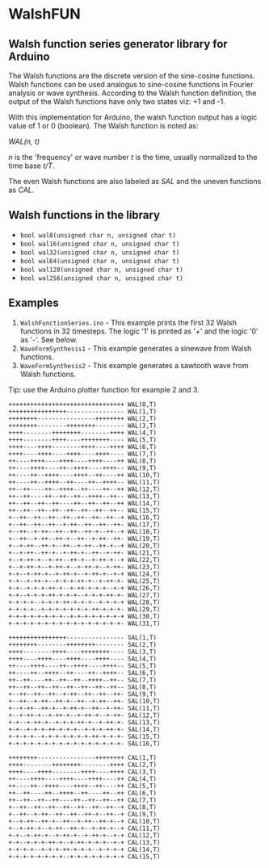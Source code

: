 # WalshFUN 

## Walsh function series generator library for Arduino
The Walsh functions are the discrete version of the sine-cosine functions. Walsh functions can be used analogus to sine-cosine functions in Fourier analysis or wave synthesis. According to the Walsh function definition, the output of the Walsh functions have only two states viz: +1 and -1.

With this implementation for Arduino, the walsh function output has a logic value of 1 or 0 (boolean). The Walsh function is noted as:

*WAL(n, t)*

*n* is the 'frequency' or wave number
*t* is the time, usually normalized to the time base *t/T*.

The even Walsh functions are also labeled as *SAL* and the uneven functions as *CAL*.

## Walsh functions in the library
* `bool wal8(unsigned char n, unsigned char t)`
* `bool wal16(unsigned char n, unsigned char t)`
* `bool wal32(unsigned char n, unsigned char t)`
* `bool wal64(unsigned char n, unsigned char t)`
* `bool wal128(unsigned char n, unsigned char t)`
* `bool wal256(unsigned char n, unsigned char t)`

## Examples
1. `WalshFunctionSeries.ino` - This example prints the first 32 Walsh functions in 32 timesteps. The logic '1' is printed as '*+*' and the  logic '0' as '*-*'. See below.
2. `WaveFormSynthesis1` - This example generates a sinewave  from Walsh functions.
3. `WaveFormSynthesis2` - This example generates a sawtooth wave from Walsh functions.

Tip: use the Arduino plotter function for example 2 and 3.


```
++++++++++++++++++++++++++++++++ WAL(0,T)
++++++++++++++++---------------- WAL(1,T)
++++++++----------------++++++++ WAL(2,T)
++++++++--------++++++++-------- WAL(3,T)
++++--------++++++++--------++++ WAL(4,T)
++++--------++++----++++++++---- WAL(5,T)
++++----++++--------++++----++++ WAL(6,T)
++++----++++----++++----++++---- WAL(7,T)
++----++++----++++----++++----++ WAL(8,T)
++----++++----++--++++----++++-- WAL(9,T)
++----++--++++----++++--++----++ WAL(10,T)
++----++--++++--++----++--++++-- WAL(11,T)
++--++----++--++++--++----++--++ WAL(12,T)
++--++----++--++--++--++++--++-- WAL(13,T)
++--++--++--++----++--++--++--++ WAL(14,T)
++--++--++--++--++--++--++--++-- WAL(15,T)
+--++--++--++--++--++--++--++--+ WAL(16,T)
+--++--++--++--+-++--++--++--++- WAL(17,T)
+--++--+-++--++--++--++-+--++--+ WAL(18,T)
+--++--+-++--++-+--++--+-++--++- WAL(19,T)
+--+-++--++-+--++--+-++--++-+--+ WAL(20,T)
+--+-++--++-+--+-++-+--++--+-++- WAL(21,T)
+--+-++-+--+-++--++-+--+-++-+--+ WAL(22,T)
+--+-++-+--+-++-+--+-++-+--+-++- WAL(23,T)
+-+--+-++-+--+-++-+--+-++-+--+-+ WAL(24,T)
+-+--+-++-+--+-+-+-++-+--+-++-+- WAL(25,T)
+-+--+-+-+-++-+--+-++-+-+-+--+-+ WAL(26,T)
+-+--+-+-+-++-+-+-+--+-+-+-++-+- WAL(27,T)
+-+-+-+--+-+-+-++-+-+-+--+-+-+-+ WAL(28,T)
+-+-+-+--+-+-+-+-+-+-+-++-+-+-+- WAL(29,T)
+-+-+-+-+-+-+-+--+-+-+-+-+-+-+-+ WAL(30,T)
+-+-+-+-+-+-+-+-+-+-+-+-+-+-+-+- WAL(31,T)

++++++++++++++++---------------- SAL(1,T)
++++++++--------++++++++-------- SAL(2,T)
++++--------++++----++++++++---- SAL(3,T)
++++----++++----++++----++++---- SAL(4,T)
++----++++----++--++++----++++-- SAL(5,T)
++----++--++++--++----++--++++-- SAL(6,T)
++--++----++--++--++--++++--++-- SAL(7,T)
++--++--++--++--++--++--++--++-- SAL(8,T)
+--++--++--++--+-++--++--++--++- SAL(9,T)
+--++--+-++--++-+--++--+-++--++- SAL(10,T)
+--+-++--++-+--+-++-+--++--+-++- SAL(11,T)
+--+-++-+--+-++-+--+-++-+--+-++- SAL(12,T)
+-+--+-++-+--+-+-+-++-+--+-++-+- SAL(13,T)
+-+--+-+-+-++-+-+-+--+-+-+-++-+- SAL(14,T)
+-+-+-+--+-+-+-+-+-+-+-++-+-+-+- SAL(15,T)
+-+-+-+-+-+-+-+-+-+-+-+-+-+-+-+- SAL(16,T)

++++++++----------------++++++++ CAL(1,T)
++++--------++++++++--------++++ CAL(2,T)
++++----++++--------++++----++++ CAL(3,T)
++----++++----++++----++++----++ CAL(4,T)
++----++--++++----++++--++----++ CAL(5,T)
++--++----++--++++--++----++--++ CAL(6,T)
++--++--++--++----++--++--++--++ CAL(7,T)
+--++--++--++--++--++--++--++--+ CAL(8,T)
+--++--+-++--++--++--++-+--++--+ CAL(9,T)
+--+-++--++-+--++--+-++--++-+--+ CAL(10,T)
+--+-++-+--+-++--++-+--+-++-+--+ CAL(11,T)
+-+--+-++-+--+-++-+--+-++-+--+-+ CAL(12,T)
+-+--+-+-+-++-+--+-++-+-+-+--+-+ CAL(13,T)
+-+-+-+--+-+-+-++-+-+-+--+-+-+-+ CAL(14,T)
+-+-+-+-+-+-+-+--+-+-+-+-+-+-+-+ CAL(15,T)

```

